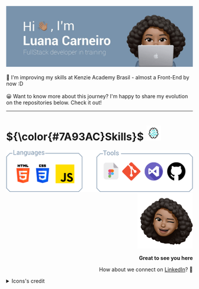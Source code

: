 <picture>
 <img src="https://raw.githubusercontent.com/Luhmaria/Luhmaria/main/header-gif.gif">
</picture>
<br></br>
🚀 I'm improving my skills at Kenzie Academy Brasil - almost a Front-End by now :D
<br></br>
😀 Want to know more about this journey? I'm happy to share my evolution on the repositories below. Check it out!
<hr></hr>
<h1 color=""> ${\color{#7A93AC}Skills}$ <picture> <img height="40" src="https://raw.githubusercontent.com/Luhmaria/Luhmaria/main/brain.gif"></picture> </h1>
<picture>
 <img src="https://raw.githubusercontent.com/Luhmaria/Luhmaria/main/skills.png">
</picture>
<!-
![Anurag's GitHub stats](https://github-readme-stats.vercel.app/api?username=Luhmaria&show_icons=true&theme=transparent)
[![Top Langs](https://github-readme-stats.vercel.app/api/top-langs/?username=Luhmaria&theme=transparent)](https://github.com/anuraghazra/github-readme-stats)
-->
<div align="right" >
 <picture>
  <img width="150" height="150" src="https://raw.githubusercontent.com/Luhmaria/Luhmaria/main/memoji.png">
 </picture>
 <p><strong>Great to see you here</strong></p>
 <p>How about we connect on <a align="center" href="https://www.linkedin.com/in/luanamariacarneiro/" target="_blank">LinkedIn</a>? 💙 </p>
</div>
<details>
  <summary>Icons's credit</summary>
 <a target="_blank" href="https://www.flaticon.com/free-icons/visual-studio" title="visual studio icons">Visual studio icons created by Freepik - Flaticon</a>
 <br/>
 <a target="_blank" href="https://www.flaticon.com/free-icons/figma" title="figma icons">Figma icons created by pancaza - Flaticon</a>
 <br/>
 <a target="_blank" href="https://www.flaticon.com/free-animated-icons/brain" title="brain animated icons">Brain animated icons created by Freepik - Flaticon</a>
</details>

